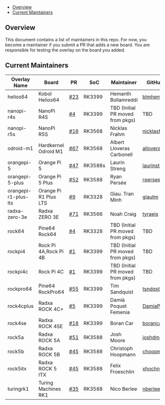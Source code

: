 - [Overview](#overview)
- [Current Maintainers](#current-maintainers)

## Overview

This document contains a list of maintainers in this repo. For now, you become a maintainer if you submit a PR that adds a new board. You are responsible for testing the overlay on the board you added.

## Current Maintainers

| Overlay Name         | Board                 | PR                                                        | SoC     | Maintainer                       | GitHub ID                                       |
| -------------------- | --------------------- | --------------------------------------------------------- | ------- | -------------------------------- | ----------------------------------------------- |
| helios64             | Kobol Helios64        | [#23](https://github.com/siderolabs/sbc-rockchip/pull/23) | RK3399  | Hemanth Bollamreddi              | [blmhemu](https://github.com/blmhemu)           |
| nanopi-r4s           | NanoPi R4S            | [#4](https://github.com/siderolabs/sbc-rockchip/pull/4)   | RK3399  | TBD (Initial PR moved from pkgs) | TBD                                             |
| nanopi-r5s           | NanoPi R5S            | [#16](https://github.com/siderolabs/sbc-rockchip/pull/16) | RK3568  | Nicklas Frahm                    | [nicklasfrahm](https://github.com/nicklasfrahm) |
| odroid-m1            | Hardkernel Odroid M1  | [#67](https://github.com/siderolabs/sbc-rockchip/pull/67) | RK3568  | Albert Lloveras Carbonell        | [alloveras](https://github.com/alloveras)       |
| orangepi-5           | Orange Pi 5           | [#47](https://github.com/siderolabs/sbc-rockchip/pull/47) | RK3588s | Laurin Streng                    | [laurinstreng](https://github.com/LaurinStreng) |
| orangepi-5-plus      | Orange Pi 5 Plus      | [#52](https://github.com/siderolabs/sbc-rockchip/pull/52) | RK3588  | Ryan Persée                      | [rpersee](https://github.com/rpersee)           |
| orangepi-r1-plus-lts | Orange Pi R1 Plus LTS | [#9](https://github.com/siderolabs/sbc-rockchip/pull/9)   | RK3328  | Giau. Tran Minh                  | [giautm](https://github.com/giautm)             |
| radxa-zero-3e        | Radxa ZERO 3E         | [#71](https://github.com/siderolabs/sbc-rockchip/pull/71) | RK3566  | Noah Craig                       | [tyraeis](https://github.com/tyraeis)           |
| rock64               | Pine64 Rock64         | [#4](https://github.com/siderolabs/sbc-rockchip/pull/4)   | RK3328  | TBD (Initial PR moved from pkgs) | TBD                                             |
| rockpi4              | Rock Pi 4A,Rock Pi 4B | [#1](https://github.com/siderolabs/sbc-rockchip/pull/1)   | RK3399  | TBD (Initial PR moved from pkgs) | TBD                                             |
| rockpi4c             | Rock Pi 4C            | [#1](https://github.com/siderolabs/sbc-rockchip/pull/1)   | RK3399  | TBD (Initial PR moved from pkgs) | TBD                                             |
| rockpro64            | Pine64 RockPro64      | [#55](https://github.com/siderolabs/sbc-rockchip/pull/55) | RK3399  | Tim Sandquist                    | [tsndqst](https://github.com/tsndqst)           |
| rock4cplus           | Radxa ROCK 4C+        | [#5](https://github.com/siderolabs/sbc-rockchip/pull/5)   | RK3399  | Damià Poquet Femenia             | [DamiaPoquet](https://github.com/DamiaPoquet)   |
| rock4se              | Radxa ROCK 4SE        | [#18](https://github.com/siderolabs/sbc-rockchip/pull/18) | RK3399  | Boran Car                        | [borancar](https://github.com/borancar)         |
| rock5a               | Radxa ROCK 5A         | [#51](https://github.com/siderolabs/sbc-rockchip/pull/51) | RK3588  | Josh Moore                       | [joshdmoore](https://github.com/joshdmoore)     |
| rock5b               | Radxa ROCK 5B         | [#45](https://github.com/siderolabs/sbc-rockchip/pull/45) | RK3588  | Christoph Hoopmann               | [choopm](https://github.com/choopm)             |
| rock5itx             | Radxa ROCK 5 ITX      | [#45](https://github.com/siderolabs/sbc-rockchip/pull/45) | RK3588  | Felix Froeschlin                 | [xhochn](https://github.com/xhochn)             |
| turingrk1            | Turing Machines RK1   | [#35](https://github.com/siderolabs/sbc-rockchip/pull/35) | RK3588  | Nico Berlee                      | [nberlee](https://github.com/nberlee)           |
